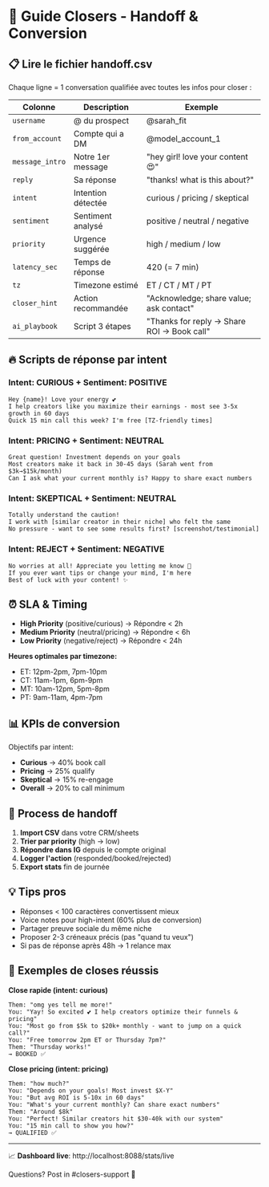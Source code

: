 # 🎯 Guide Closers - Handoff & Conversion

## 📋 Lire le fichier handoff.csv

Chaque ligne = 1 conversation qualifiée avec toutes les infos pour closer :

| Colonne | Description | Exemple |
|---------|-------------|---------|
| `username` | @ du prospect | @sarah_fit |
| `from_account` | Compte qui a DM | @model_account_1 |
| `message_intro` | Notre 1er message | "hey girl! love your content 😍" |
| `reply` | Sa réponse | "thanks! what is this about?" |
| `intent` | Intention détectée | curious / pricing / skeptical |
| `sentiment` | Sentiment analysé | positive / neutral / negative |
| `priority` | Urgence suggérée | high / medium / low |
| `latency_sec` | Temps de réponse | 420 (= 7 min) |
| `tz` | Timezone estimé | ET / CT / MT / PT |
| `closer_hint` | Action recommandée | "Acknowledge; share value; ask contact" |
| `ai_playbook` | Script 3 étapes | "Thanks for reply → Share ROI → Book call" |

## 🔥 Scripts de réponse par intent

### Intent: CURIOUS + Sentiment: POSITIVE
```
Hey {name}! Love your energy 💕
I help creators like you maximize their earnings - most see 3-5x growth in 60 days
Quick 15 min call this week? I'm free [TZ-friendly times]
```

### Intent: PRICING + Sentiment: NEUTRAL  
```
Great question! Investment depends on your goals
Most creators make it back in 30-45 days (Sarah went from $3k→$15k/month)
Can I ask what your current monthly is? Happy to share exact numbers
```

### Intent: SKEPTICAL + Sentiment: NEUTRAL
```
Totally understand the caution! 
I work with [similar creator in their niche] who felt the same
No pressure - want to see some results first? [screenshot/testimonial]
```

### Intent: REJECT + Sentiment: NEGATIVE
```
No worries at all! Appreciate you letting me know 🙏
If you ever want tips or change your mind, I'm here
Best of luck with your content! ✨
```

## ⏰ SLA & Timing

- **High Priority** (positive/curious) → Répondre < 2h
- **Medium Priority** (neutral/pricing) → Répondre < 6h  
- **Low Priority** (negative/reject) → Répondre < 24h

**Heures optimales par timezone:**
- ET: 12pm-2pm, 7pm-10pm
- CT: 11am-1pm, 6pm-9pm
- MT: 10am-12pm, 5pm-8pm
- PT: 9am-11am, 4pm-7pm

## 📊 KPIs de conversion

Objectifs par intent:
- **Curious** → 40% book call
- **Pricing** → 25% qualify  
- **Skeptical** → 15% re-engage
- **Overall** → 20% to call minimum

## 🚀 Process de handoff

1. **Import CSV** dans votre CRM/sheets
2. **Trier par priority** (high → low)
3. **Répondre dans IG** depuis le compte original
4. **Logger l'action** (responded/booked/rejected)
5. **Export stats** fin de journée

## 💡 Tips pros

- Réponses < 100 caractères convertissent mieux
- Voice notes pour high-intent (60% plus de conversion)
- Partager preuve sociale du même niche
- Proposer 2-3 créneaux précis (pas "quand tu veux")
- Si pas de réponse après 48h → 1 relance max

## 🎯 Exemples de closes réussis

**Close rapide (intent: curious)**
```
Them: "omg yes tell me more!"
You: "Yay! So excited 💕 I help creators optimize their funnels & pricing"
You: "Most go from $5k to $20k+ monthly - want to jump on a quick call?"
You: "Free tomorrow 2pm ET or Thursday 7pm?"
Them: "Thursday works!"
→ BOOKED ✅
```

**Close pricing (intent: pricing)**
```
Them: "how much?"
You: "Depends on your goals! Most invest $X-Y"
You: "But avg ROI is 5-10x in 60 days"
You: "What's your current monthly? Can share exact numbers"
Them: "Around $8k"
You: "Perfect! Similar creators hit $30-40k with our system"
You: "15 min call to show you how?"
→ QUALIFIED ✅
```

---

📈 **Dashboard live**: http://localhost:8088/stats/live

Questions? Post in #closers-support 💬